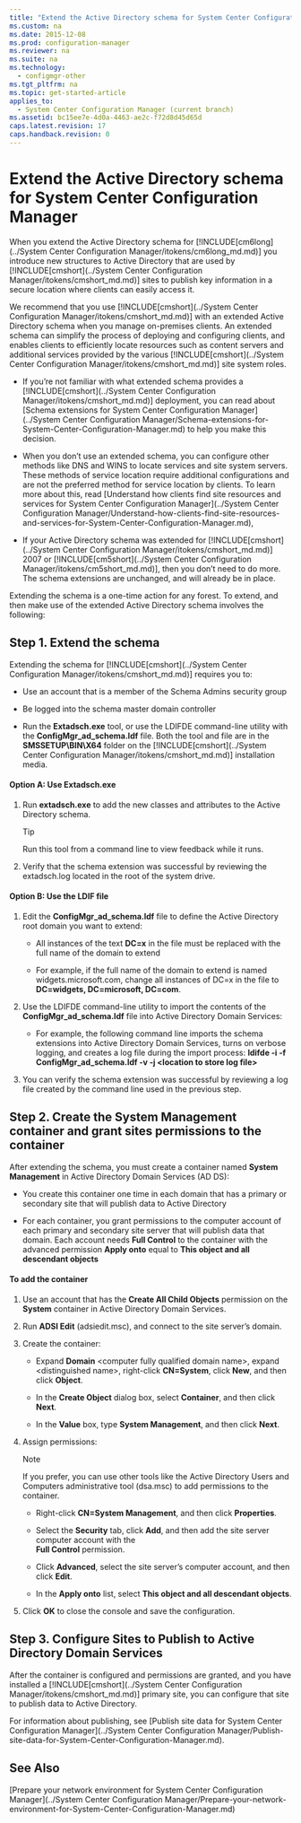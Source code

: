 ```yaml
---
title: "Extend the Active Directory schema for System Center Configuration Manager"
ms.custom: na
ms.date: 2015-12-08
ms.prod: configuration-manager
ms.reviewer: na
ms.suite: na
ms.technology: 
  - configmgr-other
ms.tgt_pltfrm: na
ms.topic: get-started-article
applies_to: 
  - System Center Configuration Manager (current branch)
ms.assetid: bc15ee7e-4d0a-4463-ae2c-f72d8d45d65d
caps.latest.revision: 17
caps.handback.revision: 0
---
```

# Extend the Active Directory schema for System Center Configuration Manager
When you extend the Active Directory schema for [!INCLUDE[cm6long](../System Center Configuration Manager/itokens/cm6long_md.md)] you introduce new structures to Active Directory that are used by [!INCLUDE[cmshort](../System Center Configuration Manager/itokens/cmshort_md.md)] sites to publish key information in a secure location where clients can easily access it.  
  
 We recommend that you use [!INCLUDE[cmshort](../System Center Configuration Manager/itokens/cmshort_md.md)] with an extended Active Directory schema when you manage on-premises clients. An extended schema can simplify the process of deploying and configuring clients, and enables clients to efficiently locate resources such as content servers and additional services provided by the various [!INCLUDE[cmshort](../System Center Configuration Manager/itokens/cmshort_md.md)] site system roles.  
  
-   If you’re not familiar with what extended schema provides a [!INCLUDE[cmshort](../System Center Configuration Manager/itokens/cmshort_md.md)] deployment,  you can read about [Schema extensions for System Center Configuration Manager](../System Center Configuration Manager/Schema-extensions-for-System-Center-Configuration-Manager.md) to help you make this decision.  
  
-   When you don’t use an extended schema, you can configure other methods like DNS and WINS to locate services and site system servers. These methods of service location require additional configurations and are not the preferred method for service location by clients. To learn more about this, read [Understand how clients find site resources and services for System Center Configuration Manager](../System Center Configuration Manager/Understand-how-clients-find-site-resources-and-services-for-System-Center-Configuration-Manager.md),  
  
-   If your Active Directory schema was extended for [!INCLUDE[cmshort](../System Center Configuration Manager/itokens/cmshort_md.md)] 2007 or [!INCLUDE[cm5short](../System Center Configuration Manager/itokens/cm5short_md.md)], then you don’t need to do more. The schema extensions are unchanged, and will already be in place.  
  
 Extending the schema is a one-time action for any forest. To extend, and then make use of the extended Active Directory schema involves the following:  
  
## Step 1. Extend the schema  
 Extending the schema for [!INCLUDE[cmshort](../System Center Configuration Manager/itokens/cmshort_md.md)] requires you to:  
  
-   Use an account that is a member of the Schema Admins security group  
  
-   Be logged into the schema master domain controller  
  
-   Run the **Extadsch.exe** tool, or use the LDIFDE command-line utility with the **ConfigMgr_ad_schema.ldf** file. Both the tool and file are in the **SMSSETUP\BIN\X64** folder on the [!INCLUDE[cmshort](../System Center Configuration Manager/itokens/cmshort_md.md)] installation media.  
  
#### Option A: Use Extadsch.exe  
  
1.  Run **extadsch.exe** to add the new classes and attributes to the Active Directory schema.  
  
    > [!TIP]  
    >  Run this tool from a command line to view feedback while it runs.  
  
2.  Verify that the schema extension was successful by reviewing the extadsch.log located in the root of the system drive.  
  
#### Option B: Use the LDIF file  
  
1.  Edit the **ConfigMgr_ad_schema.ldf** file to define the Active Directory root domain you want to extend:  
  
    -   All instances of the text **DC=x** in the file must be replaced with the full name of the domain to extend  
  
    -   For example, if the full name of the domain to extend is named widgets.microsoft.com, change all instances of DC=x in the file to **DC=widgets, DC=microsoft, DC=com**.  
  
2.  Use the LDIFDE command-line utility to import the contents of the **ConfigMgr_ad_schema.ldf** file into Active Directory Domain Services:  
  
    -   For example, the following command line imports the schema extensions into Active Directory Domain Services, turns on verbose logging, and creates a log file during the import process: **ldifde -i -f ConfigMgr_ad_schema.ldf -v -j <location to store log file\>**  
  
3.  You can verify the schema extension was successful by reviewing a log file created by the command line used in the previous step.  
  
## Step 2.  Create the System Management container and grant sites permissions to the container  
 After extending the schema, you must create a container named **System Management** in Active Directory Domain Services (AD DS):  
  
-   You create this container one time in each domain that has a primary or secondary site that will publish data to Active Directory  
  
-   For each container, you grant permissions to the computer account of each primary and secondary site server that will publish data that domain. Each account needs **Full Control** to the container with the advanced permission **Apply onto** equal to **This object and all descendant objects**  
  
#### To add the container  
  
1.  Use an account that has the **Create All Child Objects** permission on the **System** container in Active Directory Domain Services.  
  
2.  Run **ADSI Edit** (adsiedit.msc), and connect to the site server’s domain.  
  
3.  Create the container:  
  
    -   Expand **Domain** <computer fully qualified domain name\>, expand <distinguished name\>, right-click **CN=System**, click **New**, and then click **Object**.  
  
    -   In the **Create Object** dialog box, select **Container**, and then click **Next**.  
  
    -   In the **Value** box, type **System Management**, and then click **Next**.  
  
4.  Assign permissions:  
  
    > [!NOTE]  
    >  If you prefer, you can use other tools like the Active Directory Users and Computers administrative tool (dsa.msc) to add permissions to the container.  
  
    -   Right-click **CN=System Management**, and then click **Properties**.  
  
    -   Select the **Security** tab, click **Add**, and then add the site server computer account with the  
        **Full Control** permission.  
  
    -   Click **Advanced**, select the site server’s computer account, and then click **Edit**.  
  
    -   In the **Apply onto** list, select **This object and all descendant objects**.  
  
5.  Click **OK** to close the console and save the configuration.  
  
## Step 3. Configure Sites to Publish to Active Directory Domain Services  
 After the container is configured and permissions are granted, and you have installed a [!INCLUDE[cmshort](../System Center Configuration Manager/itokens/cmshort_md.md)] primary site, you can configure that site to publish data to Active Directory.  
  
 For information about publishing, see [Publish site data for System Center Configuration Manager](../System Center Configuration Manager/Publish-site-data-for-System-Center-Configuration-Manager.md).  
  
## See Also  
 [Prepare your network environment for System Center Configuration Manager](../System Center Configuration Manager/Prepare-your-network-environment-for-System-Center-Configuration-Manager.md)